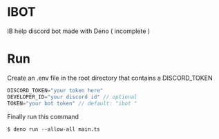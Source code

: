 # IBOT

IB help discord bot made with Deno ( incomplete )

# Run

Create an .env file in the root directory that contains a DISCORD_TOKEN

```java
DISCORD_TOKEN="your token here"
DEVELOPER_ID="your discord id" // optional
TOKEN="your bot token" // default: "ibot "
```

Finally run this command

```
$ deno run --allow-all main.ts
```
